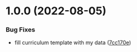 # 1.0.0 (2022-08-05)


### Bug Fixes

* fill curriculum template with my data ([7cc170e](https://github.com/cake-lier/curriculum-vitae/commit/7cc170e4420a1c7fb46f882bddefb293c3168b1f))
